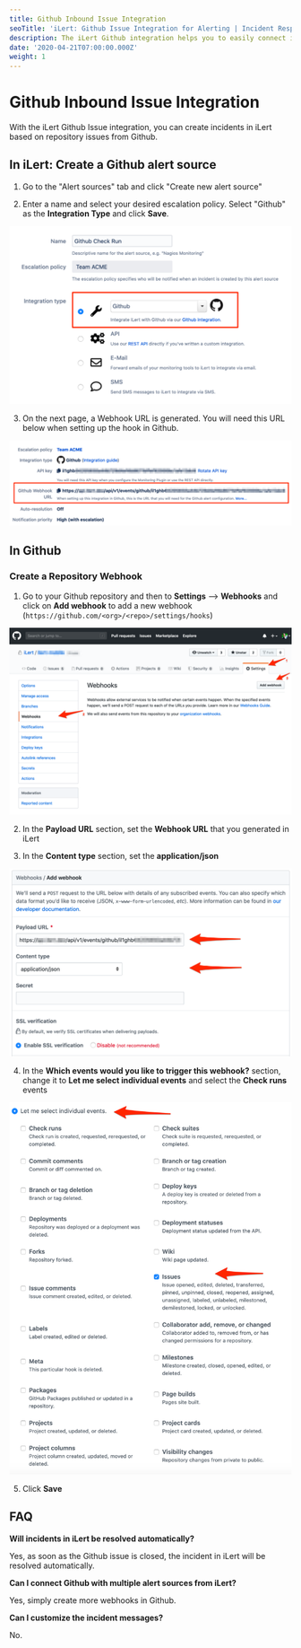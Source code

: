 ```yaml
---
title: Github Inbound Issue Integration
seoTitle: 'iLert: Github Issue Integration for Alerting | Incident Response | Uptime'
description: The iLert Github integration helps you to easily connect iLert with Github.
date: '2020-04-21T07:00:00.000Z'
weight: 1
---
```


# Github Inbound Issue Integration

With the iLert Github Issue integration, you can create incidents in iLert based on repository issues from Github.

## In iLert: Create a Github alert source <a id="create-alert-source"></a>

1. Go to the "Alert sources" tab and click "Create new alert source"

2. Enter a name and select your desired escalation policy. Select "Github" as the **Integration Type** and click **Save**.

![](../../.gitbook/assets/ghii1.png)

3. On the next page, a Webhook URL is generated. You will need this URL below when setting up the hook in Github.

![](../../.gitbook/assets/ghii2.png)

## In Github <a id="in-github"></a>

### Create a Repository Webhook

1. Go to your Github repository and then to **Settings** --&gt; **Webhooks** and click on **Add webhook** to add a new webhook \(`https://github.com/<org>/<repo>/settings/hooks`\)

![](../../.gitbook/assets/ghii3.png)

2. In the **Payload URL** section, set the **Webhook URL** that you generated in iLert

3. In the **Content type** section, set the **application/json**

![](../../.gitbook/assets/ghii4.png)

4. In the **Which events would you like to trigger this webhook?** section, change it to **Let me select individual events** and select the **Check runs** events

![](../../.gitbook/assets/ghii5.png)

5. Click **Save**

## FAQ <a id="faq"></a>

**Will incidents in iLert be resolved automatically?**

Yes, as soon as the Github issue is closed, the incident in iLert will be resolved automatically.

**Can I connect Github with multiple alert sources from iLert?**

Yes, simply create more webhooks in Github.

**Can I customize the incident messages?**

No.

